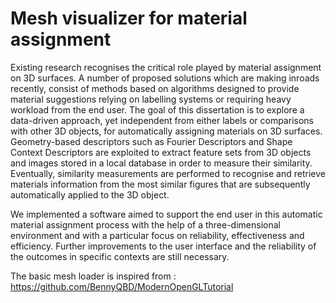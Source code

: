 # Mesh visualizer for material assignment

Existing research recognises the critical role played by material assignment on 3D surfaces. A number of proposed solutions which are making inroads recently, consist of methods based on algorithms designed to provide material suggestions relying on labelling systems or requiring heavy workload from the end user. The goal of this dissertation is to explore a data-driven approach, yet independent from either labels or comparisons with other 3D objects, for automatically assigning materials on 3D surfaces. Geometry-based descriptors such as Fourier Descriptors and Shape Context Descriptors are exploited to extract feature sets from 3D objects and images stored in a local database in order to measure their similarity. Eventually, similarity measurements are performed to recognise and retrieve materials information from the most similar figures that are subsequently automatically applied to the 3D object.

We implemented a software aimed to support the end user in this automatic material assignment process with the help of a three-dimensional environment and with a particular focus on reliability, effectiveness and efficiency. Further improvements to the user interface and the reliability of the outcomes in specific contexts are still necessary.


The basic mesh loader is inspired from : https://github.com/BennyQBD/ModernOpenGLTutorial
